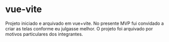 # vue-vite
Projeto iniciado e arquivado  em vue+vite.
No presente MVP fui convidado a criar as telas conforme eu julgasse melhor.
O projeto foi arquivado por motivos particulares dos integrantes.
